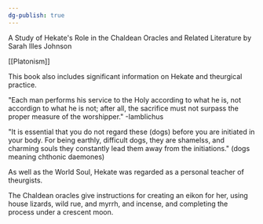 ```yaml
---
dg-publish: true
---
```


A Study of Hekate's Role in the Chaldean Oracles and Related Literature
by Sarah Illes Johnson

[[Platonism]]

This book also includes significant information on Hekate and theurgical practice.

"Each man performs his service to the Holy according to what he is, not accordign to what he is not; after all, the sacrifice must not surpass the proper measure of the worshipper." -Iamblichus

"It is essential that you do not regard these (dogs) before you are initiated in your body. For being earthly, difficult dogs, they are shamelss, and charming souls they constantly lead them away from the initiations." (dogs meaning chthonic daemones) 

As well as the World Soul, Hekate was regarded as a personal teacher of theurgists.

The Chaldean oracles give instructions for creating an eikon for her, using house lizards, wild rue, and myrrh, and incense, and completing the process under a crescent moon. 
